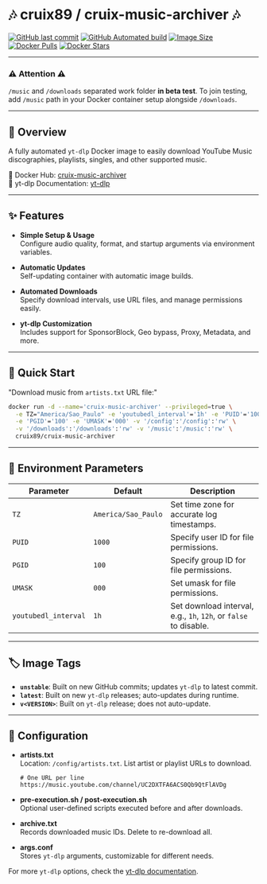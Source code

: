 
# 🎶 cruix89 / cruix-music-archiver 🎶

[![GitHub last commit](https://img.shields.io/github/last-commit/cruix89/cruix-music-archiver?logo=github)](https://github.com/cruix89/cruix-music-archiver/actions/workflows/push-unstable-image.yml/)
[![GitHub Automated build](https://img.shields.io/github/actions/workflow/status/cruix89/cruix-music-archiver/push-release-version-image.yml?logo=github)](https://github.com/cruix89/cruix-music-archiver/actions/workflows/push-release-version-image.yml/)
[![Image Size](https://img.shields.io/docker/image-size/cruix89/cruix-music-archiver/latest?style=flat&logo=docker)](https://hub.docker.com/r/cruix89/cruix-music-archiver/)
[![Docker Pulls](https://img.shields.io/docker/pulls/cruix89/cruix-music-archiver?style=flat&logo=docker)](https://hub.docker.com/r/cruix89/cruix-music-archiver/)
[![Docker Stars](https://img.shields.io/docker/stars/cruix89/cruix-music-archiver?style=flat&logo=docker)](https://hub.docker.com/r/cruix89/cruix-music-archiver/)

---

### ⚠️ **Attention** ⚠️

`/music` and `/downloads` separated work folder **in beta test**. To join testing, add `/music` path in your Docker container setup alongside `/downloads`.

---

## 🎼 Overview
A fully automated `yt-dlp` Docker image to easily download YouTube Music discographies, playlists, singles, and other supported music.

📌 Docker Hub: [cruix-music-archiver](https://hub.docker.com/r/cruix89/cruix-music-archiver)  
📄 yt-dlp Documentation: [yt-dlp](https://github.com/yt-dlp/yt-dlp)

---

## ✨ Features

- **Simple Setup & Usage**  
  Configure audio quality, format, and startup arguments via environment variables.
  
- **Automatic Updates**  
  Self-updating container with automatic image builds.
  
- **Automated Downloads**  
  Specify download intervals, use URL files, and manage permissions easily.

- **yt-dlp Customization**  
  Includes support for SponsorBlock, Geo bypass, Proxy, Metadata, and more.

---

## 🚀 Quick Start

"Download music from `artists.txt` URL file:"

```bash
docker run -d --name='cruix-music-archiver' --privileged=true \
  -e TZ="America/Sao_Paulo" -e 'youtubedl_interval'='1h' -e 'PUID'='1000' \
  -e 'PGID'='100' -e 'UMASK'='000' -v '/config':'/config':'rw' \
  -v '/downloads':'/downloads':'rw' -v '/music':'/music':'rw' \
  cruix89/cruix-music-archiver
```

---

## 🔧 Environment Parameters

| Parameter             | Default           | Description                                                       |
|-----------------------|-------------------|-------------------------------------------------------------------|
| `TZ`                  |`America/Sao_Paulo`| Set time zone for accurate log timestamps.                        |
| `PUID`                | `1000`            | Specify user ID for file permissions.                             |
| `PGID`                | `100`             | Specify group ID for file permissions.                            |
| `UMASK`               | `000`             | Set umask for file permissions.                                   |
| `youtubedl_interval`  | `1h`              | Set download interval, e.g., `1h`, `12h`, or `false` to disable.  |

---

## 🏷️ Image Tags

- **`unstable`**: Built on new GitHub commits; updates `yt-dlp` to latest commit.
- **`latest`**: Built on new `yt-dlp` releases; auto-updates during runtime.
- **`v<VERSION>`**: Built on `yt-dlp` release; does not auto-update.

---

## 📂 Configuration

- **artists.txt**  
  Location: `/config/artists.txt`. List artist or playlist URLs to download.
  
  ```plaintext
  # One URL per line
  https://music.youtube.com/channel/UC2DXTFA6ACS0Qb9QtFlAVDg
  ```

- **pre-execution.sh / post-execution.sh**  
  Optional user-defined scripts executed before and after downloads.

- **archive.txt**  
  Records downloaded music IDs. Delete to re-download all.

- **args.conf**  
  Stores `yt-dlp` arguments, customizable for different needs.

For more `yt-dlp` options, check the [yt-dlp documentation](https://github.com/yt-dlp/yt-dlp#usage-and-options).